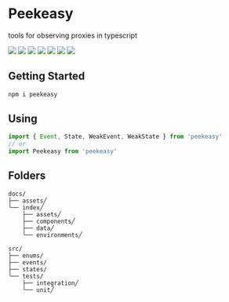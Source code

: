 # Peekeasy

tools for observing proxies in typescript

[![](https://img.shields.io/npm/v/peekeasy?style=for-the-badge&labelColor=grey&logo=npm&label=)](https://www.npmjs.com/package/peekeasy)
[![](https://img.shields.io/badge/-prettier-F7B93E?style=for-the-badge&labelColor=grey&logo=prettier)](https://prettier.io)
[![](https://img.shields.io/badge/-nodejs-339933?style=for-the-badge&labelColor=grey&logo=node.js)](https://nodejs.org)
[![](https://img.shields.io/badge/-typescript-3178C6?style=for-the-badge&labelColor=grey&logo=typescript)](https://www.typescriptlang.org)
[![](https://img.shields.io/badge/-tsnode-3178C6?style=for-the-badge&labelColor=grey&logo=ts-node)](https://typestrong.org/ts-node)
[![](https://img.shields.io/badge/-eslint-4B32C3?style=for-the-badge&labelColor=grey&logo=ESLint)](https://eslint.org)
[![](https://img.shields.io/badge/-json-000000?style=for-the-badge&labelColor=grey&logo=json)](https://www.json.org/json-en.html)

## Getting Started

```ts
npm i peekeasy
```

## Using

```ts
import { Event, State, WeakEvent, WeakState } from 'peekeasy'
// or
import Peekeasy from 'peekeasy'
```

## Folders

```
docs/
├── assets╱
╰── index╱
    ├── assets╱
    ├── components╱
    ├── data╱
    ╰── environments╱

src/
├── enums/
├── events/
├── states/
╰── tests/
    ├── integration╱
    ╰── unit╱
```
